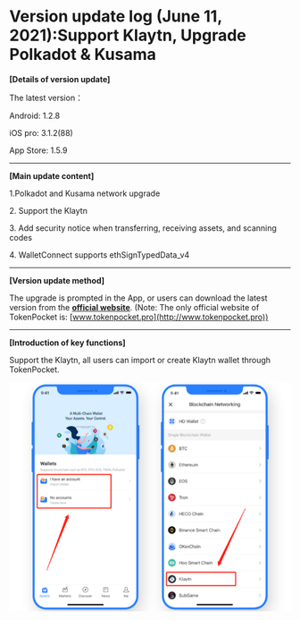 # Version update log (June 11, 2021):Support Klaytn, Upgrade Polkadot & Kusama

**\[Details of version update]**&#x20;

The latest version：&#x20;

Android: 1.2.8&#x20;

iOS pro: 3.1.2(88)&#x20;

App Store: 1.5.9

****

**\[Main update content]**&#x20;

1.Polkadot and Kusama network upgrade

2\. Support the Klaytn

3\. Add security notice when transferring, receiving assets, and scanning codes

4\. WalletConnect supports ethSignTypedData\_v4

****

**\[Version update method]**&#x20;

The upgrade is prompted in the App, or users can download the latest version from the [**official website**](https://www.tokenpocket.pro/en/download/app). (Note: The only official website of TokenPocket is: [www.tokenpocket.pro](http://www.tokenpocket.pro))

****

**\[Introduction of key functions]**

Support the Klaytn, all users can import or create Klaytn wallet through TokenPocket.

![](<../../.gitbook/assets/2 (10).png>)
